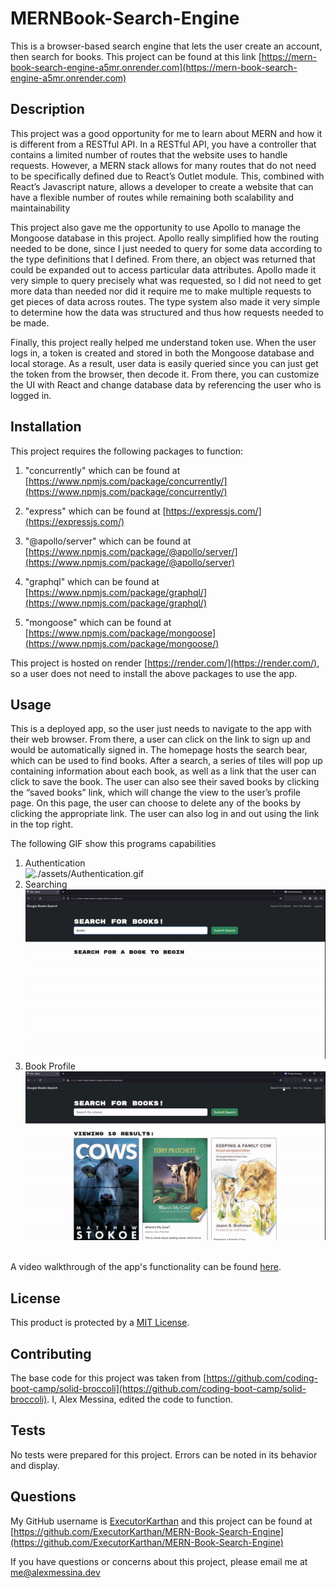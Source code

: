 # MERNBook-Search-Engine
This is a browser-based search engine that lets the user create an account, then search for books. This project can be found at this link [https://mern-book-search-engine-a5mr.onrender.com](https://mern-book-search-engine-a5mr.onrender.com)

## Description
This project was a good opportunity for me to learn about MERN and how it is different from a RESTful API. In a RESTful API, you have a controller that contains a limited number of routes that the website uses to handle requests. However, a MERN stack allows for many routes that do not need to be specifically defined due to React’s Outlet module. This, combined with React’s Javascript nature, allows a developer to create a website that can have a flexible number of routes while remaining both scalability and maintainability

This project also gave me the opportunity to use Apollo to manage the Mongoose database in this project. Apollo really simplified how the routing needed to be done, since I just needed to query for some data according to the type definitions that I defined. From there, an object was returned that could be expanded out to access particular data attributes. Apollo made it very simple to query precisely what was requested, so I did not need to get more data than needed nor did it require me to make multiple requests to get pieces of data across routes. The type system also made it very simple to determine how the data was structured and thus how requests needed to be made. 

Finally, this project really helped me understand token use. When the user logs in, a token is created and stored in both the Mongoose database and local storage. As a result, user data is easily queried since you can just get the token from the browser, then decode it. From there, you can customize the UI with React and change database data by referencing the user who is logged in. 

## Installation
This project requires the following packages to function:
1) "concurrently" which can be found at [https://www.npmjs.com/package/concurrently/](https://www.npmjs.com/package/concurrently/)

2) "express" which can be found at [https://expressjs.com/](https://expressjs.com/) 

3) "@apollo/server" which can be found at [https://www.npmjs.com/package/@apollo/server/](https://www.npmjs.com/package/@apollo/server)

4) "graphql" which can be found at [https://www.npmjs.com/package/graphql/](https://www.npmjs.com/package/graphql/)

5) "mongoose" which can be found at [https://www.npmjs.com/package/mongoose](https://www.npmjs.com/package/mongoose/)

This project is hosted on render [https://render.com/](https://render.com/), so a user does not need to install the above packages to use the app.

## Usage
This is a deployed app, so the user just needs to navigate to the app with their web browser. From there, a user can click on the link to sign up and would be automatically signed in. The homepage hosts the search bear, which can be used to find books. After a search, a series of tiles will pop up containing information about each book, as well as a link that the user can click to save the book. The user can also see their saved books by clicking the “saved books” link, which will change the view to the user’s profile page. On this page, the user can choose to delete any of the books by clicking the appropriate link. The user can also log in and out using the link in the top right. 

The following GIF show this programs capabilities
1) Authentication <br>
![./assets/Authentication.gif](./assests/Authentication.gif)
2) Searching <br>
![./assets/Searching.gif](./assets/Searching.gif)
3) Book Profile <br>
![./assets/BookProfile.gif](./assets/BookProfile.gif) 
<br>
A video walkthrough of the app's functionality can be found <a href="./assets/MERN-Book-Search-Engine.mp4"> here</a>.

## License
This product is protected by a [MIT License](http://choosealicense.com/licenses/mit).

## Contributing
The base code for this project was taken from [https://github.com/coding-boot-camp/solid-broccoli](https://github.com/coding-boot-camp/solid-broccoli). I, Alex Messina, edited the code to function. 

## Tests
No tests were prepared for this project. Errors can be noted in its behavior and display.

## Questions
My GitHub username is [ExecutorKarthan](https://github.com/ExecutorKarthan) and this project can be found at [https://github.com/ExecutorKarthan/MERN-Book-Search-Engine](https://github.com/ExecutorKarthan/MERN-Book-Search-Engine)

If you have questions or concerns about this project, please email me at me@alexmessina.dev



